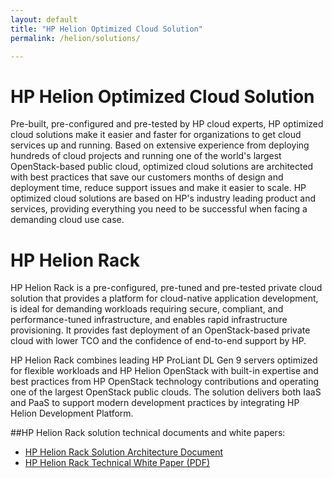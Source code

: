 ```yaml
---
layout: default
title: "HP Helion Optimized Cloud Solution"
permalink: /helion/solutions/

---
```

<!--PUBLISHED-->


# HP Helion Optimized Cloud Solution

Pre-built, pre-configured and pre-tested by HP cloud experts, HP optimized cloud solutions make it easier and faster for organizations to get cloud services up and running. Based on extensive experience from deploying hundreds of cloud projects and running one of the world's largest OpenStack-based public cloud, optimized cloud solutions are architected with best practices that save our customers months of design and deployment time, reduce support issues and make it easier to scale. HP optimized cloud solutions are based on HP's industry leading product and services, providing everything you need to be successful when facing a demanding cloud use case. 

 
# HP Helion Rack

HP Helion Rack is a pre-configured, pre-tuned and pre-tested private cloud solution that provides a platform for cloud-native application development, is ideal for demanding workloads requiring secure, compliant, and performance-tuned infrastructure, and enables rapid infrastructure provisioning.  It provides fast deployment of an OpenStack-based private cloud with lower TCO and the confidence of end-to-end support by HP. 

HP Helion Rack combines leading HP ProLiant DL Gen 9 servers optimized for flexible workloads and HP Helion OpenStack with built-in expertise and best practices from HP OpenStack technology contributions and operating one of the largest OpenStack public clouds. The solution delivers both IaaS and PaaS to support modern development practices by integrating HP Helion Development Platform.

##HP Helion Rack solution technical documents and white papers:
* [HP Helion Rack Solution Architecture Document](http://www8.hp.com/h20195/V2/GetDocument.aspx?docname=4AA5-7655ENW&cc=us&lc=en)
* [HP Helion Rack Technical White Paper (PDF)](http://www8.hp.com/h20195/V2/GetDocument.aspx?docname=4AA5-7451ENW&cc=us&lc=en)
